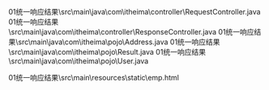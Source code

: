 
01统一响应结果\src\main\java\com\itheima\controller\RequestController.java
01统一响应结果\src\main\java\com\itheima\controller\ResponseController.java
01统一响应结果\src\main\java\com\itheima\pojo\Address.java
01统一响应结果\src\main\java\com\itheima\pojo\Result.java
01统一响应结果\src\main\java\com\itheima\pojo\User.java

01统一响应结果\src\main\resources\static\emp.html